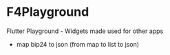 # F4Playground
Flutter Playground - Widgets made used for other apps


- map bip24 to json (from map to list to json)
